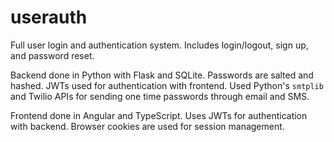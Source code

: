 # userauth

Full user login and authentication system. Includes login/logout, sign up, and password reset.

Backend done in Python with Flask and SQLite. Passwords are salted and hashed. JWTs used for authentication with frontend. Used Python's `smtplib` and Twilio APIs for sending one time passwords through email and SMS.

Frontend done in Angular and TypeScript. Uses JWTs for authentication with backend. Browser cookies are used for session management. 


